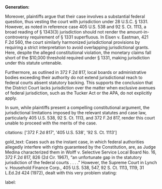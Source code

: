 **Generation:**

Moreover, plaintiffs argue that their case involves a substantial federal question, thus vesting the court with jurisdiction under 28 U.S.C. § 1331. However, as noted in reference case 405 U.S. 538 and 92 S. Ct. 1113, a broad reading of § 1343(3) jurisdiction should not render the amount-in-controversy requirement of § 1331 superfluous. In Eisen v. Eastman, 421 F.2d 560, the court similarly harmonized jurisdictional provisions by requiring a strict interpretation to avoid overlapping jurisdictional grants. Here, despite the alleged constitutional violation, the monetary claims fall short of the $10,000 threshold required under § 1331, making jurisdiction under this statute untenable. 

Furthermore, as outlined in 372 F.2d 817, local boards or administrative bodies exceeding their authority do not extend jurisdictional reach to federal courts absent statutory backing. This supports the conclusion that the District Court lacks jurisdiction over the matter when exclusive avenues of federal jurisdiction, such as the Tucker Act or the APA, do not explicitly apply.

In sum, while plaintiffs present a compelling constitutional argument, the jurisdictional limitations imposed by the relevant statutes and case law, particularly 405 U.S. 538, 92 S. Ct. 1113, and 372 F.2d 817, render this court unable to proceed with the merits of the case.

citations: ['372 F.2d 817', '405 U.S. 538', '92 S. Ct. 1113']

gold_text: Cases such as the instant case, in which federal authorities allegedly interfere with rights guaranteed by the Constitution, are, as Judge Medina characterized them in Wolff v. Selective Service Local Board No. 16, 372 F.2d 817, 826 (2d Cir. 1967), “an unfortunate gap in the statutory jurisdiction of the federal courts . . . .” However, the Supreme Court in Lynch v. Household Finance Corp., 405 U.S. 538, 547, 92 S. Ct. 1113, 1119, 31 L.Ed.2d 424 (1972), dealt with this very problem stating:

label: 